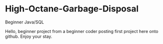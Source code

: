 # High-Octane-Garbage-Disposal
Beginner Java/SQL

Hello, beginner project from a beginner coder posting first project here onto github. Enjoy your stay.
